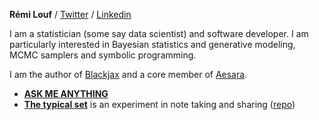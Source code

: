 **Rémi Louf** / [Twitter](https://twitter.com/remilouf) / [Linkedin](https://linkedin.com/in/remilouf)

I am a statistician (some say data scientist) and software developer. I am particularly interested in Bayesian statistics and generative modeling, MCMC samplers and symbolic programming.

I am the author of [Blackjax](https://github.com/blackjax-devs/blackjax) and a core member of [Aesara](https://github.com/aesara-devs/aesara).

- **[ASK ME ANYTHING](https://github.com/rlouf/ama)**
- **[The typical set](https://thetypicalset.com)** is an experiment in note taking and sharing ([repo](https://github.com/rlouf/))
